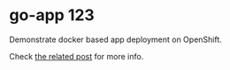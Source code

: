 # go-app 123

Demonstrate docker based app deployment on OpenShift.

Check [the related post](https://www.craftofcoding.com/creating-openshift-apps-2-docker-image-s2i) for more info.
